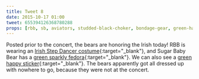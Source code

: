 ```yaml
---
title: Tweet 8
date: 2015-10-17 01:00
tweet: 655394126368780288
props: [rbb, sb, aviators, studded-black-choker, bondage-gear, green-happy-sticker, freddie-mustache, green-sparkly-fedora, irish-step-dancer-costume]
---
```

Posted prior to the concert, the bears are honoring the Irish today! RBB is wearing an [Irish Step Dancer costume]({{site.baseurl}}props/irish-step-dancer-costume){:target="_blank"}, and Sugar Baby Bear has a [green sparkly fedora]({{site.baseurl}}props/green-sparkly-fedora){:target="_blank"}. We can also see a [green happy sticker]({{site.baseurl}}props/green-happy-sticker){:target="_blank"}. The bears apparently got all dressed up with nowhere to go, because they were not at the concert.
